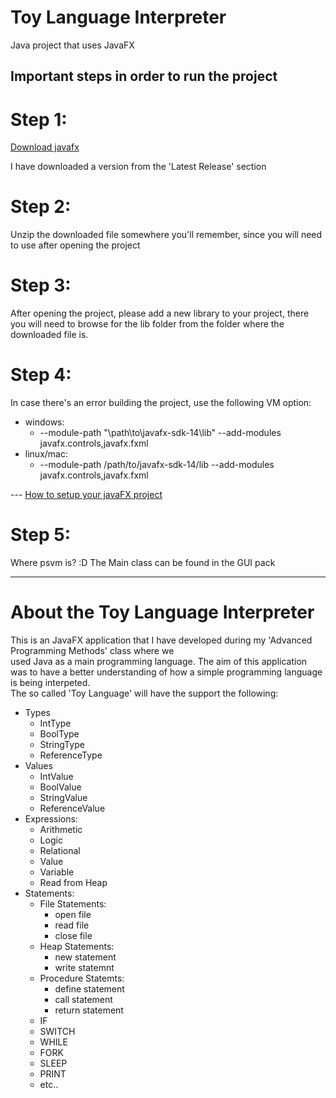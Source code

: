 # Toy Language Interpreter
Java project that uses JavaFX

## Important steps in order to run the project
# Step 1:
[Download javafx](https://gluonhq.com/products/javafx/)

I have downloaded a version from the 'Latest Release' section

# Step 2:
Unzip the downloaded file somewhere you'll remember, since you 
will need to use after opening the project

# Step 3:
After opening the project, please add a new library to your project,
there you will need to browse for the lib folder from the folder where
the downloaded file is.

# Step 4:
In case there's an error building the project, use the following
VM option:

* windows:
   * --module-path "\path\to\javafx-sdk-14\lib" --add-modules javafx.controls,javafx.fxml
* linux/mac:
  * --module-path /path/to/javafx-sdk-14/lib --add-modules javafx.controls,javafx.fxml

--- [How to setup your javaFX project](https://openjfx.io/openjfx-docs/)
# Step 5:
Where psvm is? :D
The Main class can be found in the GUI pack

---

# About the Toy Language Interpreter
This is an JavaFX application that I have developed during my 'Advanced Programming Methods' class where we  
used Java as a main programming language. The aim of this application was to have a better understanding
of how a simple programming language is being interpeted.  
The so called 'Toy Language' will have the support the following:
* Types
   * IntType
   * BoolType
   * StringType
   * ReferenceType
* Values
  * IntValue
  * BoolValue
  * StringValue
  * ReferenceValue
* Expressions:
  * Arithmetic
  * Logic
  * Relational
  * Value
  * Variable
  * Read from Heap
* Statements:
   * File Statements:
        * open file
        * read file
        * close file
   * Heap Statements:
        * new statement
        * write statemnt
   * Procedure Statemts:
        * define statement
        * call statement
        * return statement
   * IF
   * SWITCH
   * WHILE
   * FORK
   * SLEEP
   * PRINT
   * etc..
